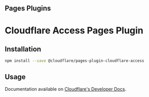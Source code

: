 ## Pages Plugins

# Cloudflare Access Pages Plugin

## Installation

```sh
npm install --save @cloudflare/pages-plugin-cloudflare-access
```

## Usage

Documentation available on [Cloudflare's Developer Docs](https://developers.cloudflare.com/pages/platform/functions/plugins/cloudflare-access/).
